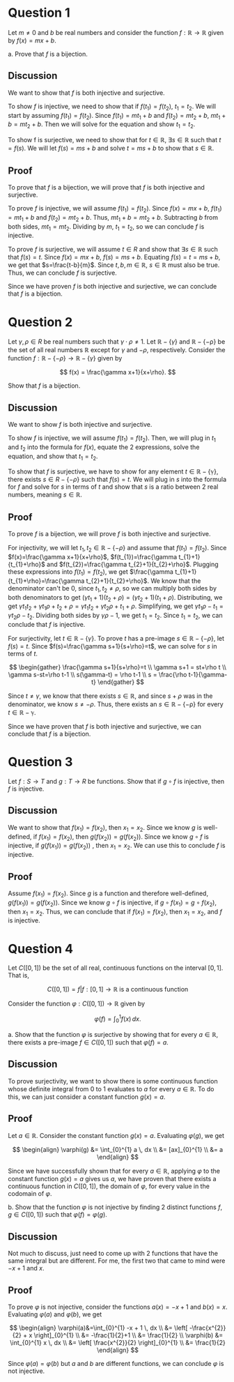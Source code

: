 # Question 1

Let $m\neq 0$ and $b$ be real numbers and consider the function $f: \mathbb{R} \to \mathbb{R}$ given by $f(x)=mx+b$.

a. Prove that $f$ is a bijection.

## Discussion

We want to show that $f$ is both injective and surjective. 

To show $f$ is injective, we need to show that if $f(t_{1}) = f(t_{2})$, $t_{1}=t_{2}$. We will start by assuming $f(t_{1})=f(t_{2})$. Since $f(t_{1})=mt_{1}+b$ and $f(t_{2})=mt_{2}+b$, $mt_{1}+b=mt_{2}+b$. Then we will solve for the equation and show $t_{1}= t_{2}$.

To show f is surjective, we need to show that for $t \in \mathbb{R}$, $\exists s \in \mathbb{R}$  such that $t=f(s)$. We will let $f(s)=ms+b$ and solve $t=ms+b$ to show that $s \in \mathbb{R}$.

## Proof

To prove that $f$ is a bijection, we will prove that $f$ is both injective and surjective.

To prove $f$ is injective, we will assume $f(t_{1}) = f(t_{2})$. Since $f(x)=mx+b$, $f(t_{1})=mt_{1}+b$ and $f(t_{2})=mt_{2}+b$. Thus, $mt_{1}+b=mt_{2}+b$. Subtracting $b$ from both sides, $mt_{1}=mt_{2}$. Dividing by $m$, $t_{1}=t_{2}$, so we can conclude $f$ is injective.

To prove $f$ is surjective, we will assume $t \in R$ and show that $\exists s \in \mathbb{R}$ such that $f(s)=t$. Since $f(x)=mx+b$, $f(s)=ms+b$. Equating $f(s)=t=ms+b$, we get that $s=\frac{t-b}{m}$.  Since $t,b,m \in \mathbb{R}$, $s \in \mathbb{R}$ must also be true. Thus, we can conclude $f$ is surjective.

Since we have proven $f$ is both injective and surjective, we can conclude that $f$ is a bijection.

# Question 2

Let $\gamma,\rho \in R$ be real numbers such that $\gamma \cdot \rho\neq 1$. Let $\mathbb{R}-\{ \gamma \}$ and $\mathbb{R-\{ -\rho \}}$ be the set of all real numbers $\mathbb{R}$ except for $\gamma$ and $-\rho$, respectively. Consider the function $f:\mathbb{R}-\{ -\rho \} \to \mathbb{R} - \{ \gamma \}$ given by 

$$
f(x) = \frac{\gamma x+1}{x+\rho}.
$$

Show that $f$ is a bijection.

## Discussion

We want to show $f$ is both injective and surjective. 

To show $f$ is injective, we will assume $f(t_{1})=f(t_{2})$. Then, we will plug in $t_{1}$ and $t_{2}$ into the formula for $f(x)$, equate the 2 expressions, solve the equation, and show that $t_{1} = t_{2}$.

To show that $f$ is surjective, we have to show for any element $t \in \mathbb{R-\{ \gamma \}}$, there exists $s \in R - \{ -\rho \}$ such that $f(s)=t$. We will plug in $s$ into the formula for $f$ and solve for $s$ in terms of $t$ and show that $s$ is a ratio between 2 real numbers, meaning $s \in \mathbb{R}$. 

## Proof

To prove $f$ is a bijection, we will prove $f$ is both injective and surjective.

For injectivity, we will let $t_{1},t_{2} \in \mathbb{R} - \{ -\rho \}$ and assume that $f(t_{1}) = f(t_{2})$. Since $f(x)=\frac{\gamma x+1}{x+\rho}$, $f(t_{1})=\frac{\gamma t_{1}+1}{t_{1}+\rho}$ and $f(t_{2})=\frac{\gamma t_{2}+1}{t_{2}+\rho}$. Plugging these expressions into $f(t_{1})=f(t_{2})$, we get $\frac{\gamma t_{1}+1}{t_{1}+\rho}=\frac{\gamma t_{2}+1}{t_{2}+\rho}$. We know that the denominator can't be $0$, since $t_{1},t_{2}\neq\rho$, so we can multiply both sides by both denominators to get $(\gamma t_{1}+1)(t_{2}+\rho)=(\gamma t_{2}+1)(t_{1}+\rho)$. Distributing, we get $\gamma t_{1}t_{2}+\gamma t_{1}\rho+t_{2}+\rho=\gamma t_{1}t_{2} + \gamma t_{2}\rho+t_{1}+\rho$. Simplifying, we get $\gamma t_{1}\rho - t_{1}=\gamma t_{2}\rho - t_{2}$. Dividing both sides by $\gamma\rho-1$, we get $t_{1}=t_{2}$. Since $t_{1}=t_{2}$, we can conclude that $f$ is injective.

For surjectivity, let $t\in \mathbb{R} - \{ \gamma \}$. To prove $t$ has a pre-image $s \in \mathbb{R} - \{ -\rho \}$, let $f(s)=t$. Since $f(s)=\frac{\gamma s+1}{s+\rho}=t$, we can solve for $s$ in terms of $t$. 

$$
\begin{gather}
\frac{\gamma s+1}{s+\rho}=t \\
\gamma s+1 = st+\rho t \\
\gamma s-st=\rho t-1 \\
s(\gamma-t) = \rho t-1 \\
s = \frac{\rho t-1}{\gamma-t}
\end{gather}
$$

Since $t\neq\gamma$, we know that there exists $s \in \mathbb{R}$, and since $s+\rho$ was in the denominator, we know $s\neq -\rho$. Thus, there exists an $s \in \mathbb{R-\{ -\rho \}}$ for every $t\in\mathbb{R-\gamma}$.

Since we have proven that $f$ is both injective and surjective, we can conclude that $f$ is a bijection.

# Question 3

Let $f:S\to T$ and $g:T\to R$ be functions. Show that if $g \circ f$ is injective, then $f$ is injective.

## Discussion

We want to show that $f(x_{1}) = f(x_{2})$, then $x_{1}=x_{2}$. Since we know $g$ is well-defined, if $f(x_{1})=f(x_{2})$, then $g(f(x_{2}))=g(f(x_{2}))$. Since we know $g\circ f$ is injective, if $g(f(x_{1}))=g(f(x_{2}))$ , then $x_{1}=x_{2}$. We can use this to conclude $f$ is injective.

## Proof

Assume $f(x_{1}) = f(x_{2})$. Since $g$ is a function and therefore well-defined, $g(f(x_{1}))=g(f(x_{2}))$. Since we know $g \circ f$ is injective, if $g \circ f(x_{1}) = g \circ f(x_{2})$, then $x_{1}=x_{2}$. Thus, we can conclude that if $f(x_{1})=f(x_{2})$, then $x_{1} = x_{2}$, and $f$ is injective.

# Question 4

Let $C([0,1])$ be the set of all real, continuous functions on the interval $[0,1]$. That is,

$$
C([0,1]) = {f|f:[0,1] \to \mathbb{R} \text{ is a continuous function}}
$$

Consider the function $\varphi:C([0,1]) \to \mathbb{R}$ given by

$$
\varphi(f) = \int_{0}^{1} f(x) \, dx.
$$

a. Show that the function $\varphi$ is surjective by showing that for every $a \in \mathbb{R}$, there exists a pre-image $f \in C([0,1])$ such that $\varphi(f) = a$.

## Discussion

To prove surjectivity, we want to show there is some continuous function whose definite integral from $0$ to $1$ evaluates to $a$ for every $a \in \mathbb{R}$. To do this, we can just consider a constant function $g(x) = a$.

## Proof

Let $a \in \mathbb{R}$. Consider the constant function $g(x)=a$. Evaluating $\varphi(g)$, we get

$$
\begin{align}
\varphi(g) &= \int_{0}^{1} a \, dx \\
&= [ax]_{0}^{1} \\
&= a
\end{align}
$$

Since we have successfully shown that for every $a \in \mathbb{R}$, applying $\varphi$ to the constant function $g(x)=a$ gives us $a$, we have proven that there exists a continuous function in $C([0,1])$, the domain of $\varphi$, for every value in the codomain of $\varphi$.

b. Show that the function $\varphi$ is not injective by finding 2 distinct functions $f,g \in C([0,1])$ such that $\varphi(f) = \varphi(g)$.

## Discussion

Not much to discuss, just need to come up with 2 functions that have the same integral but are different. For me, the first two that came to mind were $-x+1$ and $x$.

## Proof

To prove $\varphi$ is not injective, consider the functions $a(x) = -x + 1$ and $b(x)=x$. Evaluating $\varphi(a)$ and $\varphi(b)$, we get

$$
\begin{align}
\varphi(a)&=\int_{0}^{1} -x + 1 \, dx \\
&= \left[ -\frac{x^{2}}{2} + x \right]_{0}^{1} \\
&= -\frac{1}{2}+1 \\
&= \frac{1}{2} \\
\varphi(b) &= \int_{0}^{1} x \, dx  \\
&= \left[ \frac{x^{2}}{2} \right]_{0}^{1} \\
&= \frac{1}{2}
\end{align}
$$

Since $\varphi(a)=\varphi(b)$ but $a$ and $b$ are different functions, we can conclude $\varphi$ is not injective.